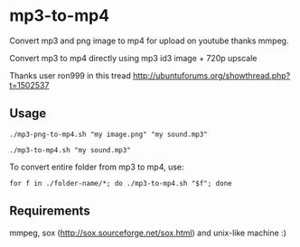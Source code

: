 mp3-to-mp4
==========================

Convert mp3 and png image to mp4 for upload on youtube thanks mmpeg.

Convert mp3 to mp4 directly using mp3 id3 image + 720p upscale

Thanks user ron999 in this tread http://ubuntuforums.org/showthread.php?t=1502537


## Usage

`./mp3-png-to-mp4.sh "my image.png" "my sound.mp3"`

`./mp3-to-mp4.sh "my sound.mp3"`

To convert entire folder from mp3 to mp4, use:

`for f in ./folder-name/*; do ./mp3-to-mp4.sh "$f"; done`

## Requirements

mmpeg, sox (http://sox.sourceforge.net/sox.html) and unix-like machine :)


